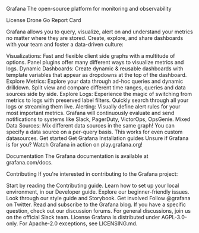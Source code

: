 Grafana
The open-source platform for monitoring and observability

License Drone Go Report Card

Grafana allows you to query, visualize, alert on and understand your metrics no matter where they are stored. Create, explore, and share dashboards with your team and foster a data-driven culture:

Visualizations: Fast and flexible client side graphs with a multitude of options. Panel plugins offer many different ways to visualize metrics and logs.
Dynamic Dashboards: Create dynamic & reusable dashboards with template variables that appear as dropdowns at the top of the dashboard.
Explore Metrics: Explore your data through ad-hoc queries and dynamic drilldown. Split view and compare different time ranges, queries and data sources side by side.
Explore Logs: Experience the magic of switching from metrics to logs with preserved label filters. Quickly search through all your logs or streaming them live.
Alerting: Visually define alert rules for your most important metrics. Grafana will continuously evaluate and send notifications to systems like Slack, PagerDuty, VictorOps, OpsGenie.
Mixed Data Sources: Mix different data sources in the same graph! You can specify a data source on a per-query basis. This works for even custom datasources.
Get started
Get Grafana
Installation guides
Unsure if Grafana is for you? Watch Grafana in action on play.grafana.org!

Documentation
The Grafana documentation is available at grafana.com/docs.

Contributing
If you're interested in contributing to the Grafana project:

Start by reading the Contributing guide.
Learn how to set up your local environment, in our Developer guide.
Explore our beginner-friendly issues.
Look through our style guide and Storybook.
Get involved
Follow @grafana on Twitter.
Read and subscribe to the Grafana blog.
If you have a specific question, check out our discussion forums.
For general discussions, join us on the official Slack team.
License
Grafana is distributed under AGPL-3.0-only. For Apache-2.0 exceptions, see LICENSING.md.
